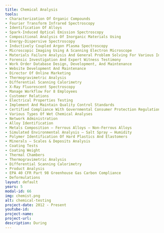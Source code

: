 ```yaml
---
title: Chemical Analysis
tools:
- Characterization Of Organic Compounds
- Fourier Transform Infrared Spectroscopy
- Identification Of Alloys 
- Spark-Induced Optical Emission Spectroscopy
- Compositional Analysis Of Inorganic Materials Using 
- Energy-Dispersive Spectroscopy
- Inductively Coupled Argon Plasma Spectroscopy
- Microscopic Imaging Using A Scanning Electron Microscope
- Materials Failure Analysis And General Problem Solving For Various Industries
- Forensic Investigation And Expert Witness Testimony
- Work Order Database Design, Development, And Maintenance
- Website Development And Maintenance 
- Director Of Online Marketing 
- Thermogravimetric Analysis
- Differential Scanning Calorimetry
- X-Ray Fluorescent Spectroscopy
- Manage Workflow For 8 Employees
- Customer Relations
- Electrical Properties Testing
- Implement And Maintain Quality Control Standards
- Certified Compliance With Governmental Consumer Protection Regulations
- Various Types Of Wet Chemical Analyses
- Network Administration
- Alloy Identification
- Metals Composition – Ferrous Alloys – Non-Ferrous Alloys
- Simulated Environmental Analysis – Salt Spray – Humidity
- Polymer Identification Of Hard Plastics And Elastomers
- Minerals – Scales & Deposits Analysis
- Coating Tests
- Coating Weight
- Thermal Chambers
- Thermogravimetric Analysis
- Differential Scanning Calorimetry
- Product Analysis
- EPA 40 CFR Part 98 Greenhouse Gas Carbon Compliance
- Deformulations
layout: default
years: 5
modal-id: 66
img: chemist.png
alt: chemical-testing
project-date: 2012 - Present
youtube-id:
project-name: 
project-url:
description: During 
---
```

